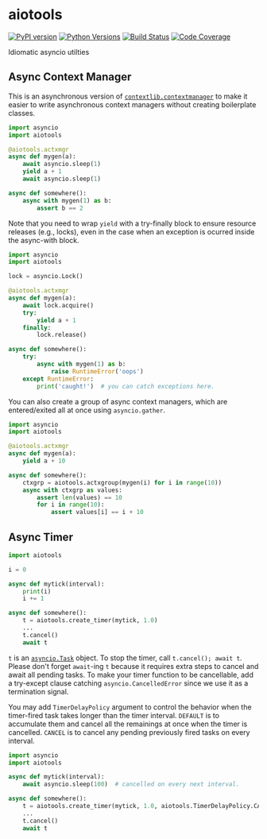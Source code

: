 # aiotools

[![PyPI version](https://badge.fury.io/py/aiotools.svg)](https://badge.fury.io/py/aiotools)
[![Python Versions](https://img.shields.io/pypi/pyversions/aiotools.svg)](https://pypi.org/project/aiotools/)
[![Build Status](https://travis-ci.org/achimnol/aiotools.svg?branch=master)](https://travis-ci.org/achimnol/aiotools)
[![Code Coverage](https://codecov.io/gh/achimnol/aiotools/branch/master/graph/badge.svg)](https://codecov.io/gh/achimnol/aiotools)

Idiomatic asyncio utilties


## Async Context Manager

This is an asynchronous version of
[`contextlib.contextmanager`](https://docs.python.org/3/library/contextlib.html#contextlib.contextmanager)
to make it easier to write asynchronous context managers without
creating boilerplate classes.

```python
import asyncio
import aiotools

@aiotools.actxmgr
async def mygen(a):
    await asyncio.sleep(1)
    yield a + 1
    await asyncio.sleep(1)

async def somewhere():
    async with mygen(1) as b:
        assert b == 2
```

Note that you need to wrap `yield` with a try-finally block to
ensure resource releases (e.g., locks), even in the case when
an exception is ocurred inside the async-with block.

```python
import asyncio
import aiotools

lock = asyncio.Lock()

@aiotools.actxmgr
async def mygen(a):
    await lock.acquire()
    try:
        yield a + 1
    finally:
        lock.release()

async def somewhere():
    try:
        async with mygen(1) as b:
            raise RuntimeError('oops')
    except RuntimeError:
        print('caught!')  # you can catch exceptions here.
```

You can also create a group of async context managers, which
are entered/exited all at once using `asyncio.gather`.

```python
import asyncio
import aiotools

@aiotools.actxmgr
async def mygen(a):
    yield a + 10

async def somewhere():
    ctxgrp = aiotools.actxgroup(mygen(i) for i in range(10))
    async with ctxgrp as values:
        assert len(values) == 10
        for i in range(10):
            assert values[i] == i + 10
```


## Async Timer

```python
import aiotools

i = 0

async def mytick(interval):
    print(i)
    i += 1

async def somewhere():
    t = aiotools.create_timer(mytick, 1.0)
    ...
    t.cancel()
    await t
```

`t` is an [`asyncio.Task`](https://docs.python.org/3/library/asyncio-task.html#asyncio.Task) object.
To stop the timer, call `t.cancel(); await t`.
Please don't forget `await`-ing `t` because it requires extra steps to
cancel and await all pending tasks.
To make your timer function to be cancellable, add a try-except clause
catching `asyncio.CancelledError` since we use it as a termination signal.

You may add `TimerDelayPolicy` argument to control the behavior when the
timer-fired task takes longer than the timer interval.
`DEFAULT` is to accumulate them and cancel all the remainings at once when
the timer is cancelled.
`CANCEL` is to cancel any pending previously fired tasks on every interval.

```python
import asyncio
import aiotools

async def mytick(interval):
    await asyncio.sleep(100)  # cancelled on every next interval.

async def somewhere():
    t = aiotools.create_timer(mytick, 1.0, aiotools.TimerDelayPolicy.CANCEL)
    ...
    t.cancel()
    await t
```
